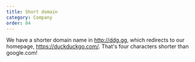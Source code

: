 ```yaml
---
title: Short domain
category: Company
order: 84
---
```

<html><body><p>We have a shorter domain name in <a href="http://ddg.gg/">http://ddg.gg</a>, which redirects to our homepage, <a href="https://duckduckgo.com/">https://duckduckgo.com/</a>. That's four characters shorter than google.com!</p></body></html>